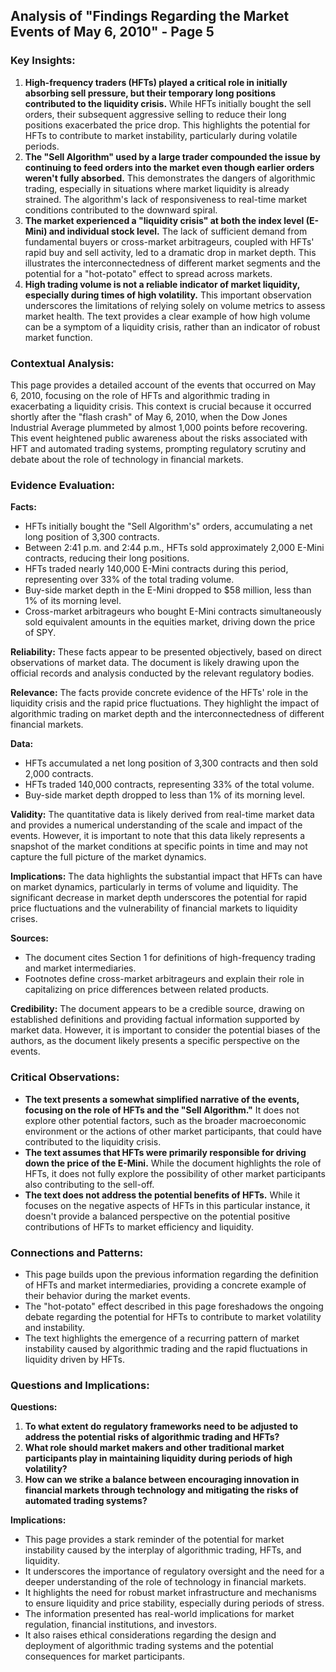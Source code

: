 ## Analysis of "Findings Regarding the Market Events of May 6, 2010" - Page 5

### Key Insights:

1. **High-frequency traders (HFTs) played a critical role in initially absorbing sell pressure, but their temporary long positions contributed to the liquidity crisis.**  While HFTs initially bought the sell orders, their subsequent aggressive selling to reduce their long positions exacerbated the price drop. This highlights the potential for HFTs to contribute to market instability, particularly during volatile periods. 
2. **The "Sell Algorithm" used by a large trader compounded the issue by continuing to feed orders into the market even though earlier orders weren't fully absorbed.** This demonstrates the dangers of algorithmic trading, especially in situations where market liquidity is already strained. The algorithm's lack of responsiveness to real-time market conditions contributed to the downward spiral.
3. **The market experienced a "liquidity crisis" at both the index level (E-Mini) and individual stock level.** The lack of sufficient demand from fundamental buyers or cross-market arbitrageurs, coupled with HFTs' rapid buy and sell activity, led to a dramatic drop in market depth. This illustrates the interconnectedness of different market segments and the potential for a "hot-potato" effect to spread across markets.
4. **High trading volume is not a reliable indicator of market liquidity, especially during times of high volatility.**  This important observation underscores the limitations of relying solely on volume metrics to assess market health. The text provides a clear example of how high volume can be a symptom of a liquidity crisis, rather than an indicator of robust market function.

### Contextual Analysis:

This page provides a detailed account of the events that occurred on May 6, 2010, focusing on the role of HFTs and algorithmic trading in exacerbating a liquidity crisis.  This context is crucial because it occurred shortly after the "flash crash" of May 6, 2010, when the Dow Jones Industrial Average plummeted by almost 1,000 points before recovering. This event heightened public awareness about the risks associated with HFT and automated trading systems, prompting regulatory scrutiny and debate about the role of technology in financial markets.

### Evidence Evaluation:

**Facts:**

* HFTs initially bought the "Sell Algorithm's" orders, accumulating a net long position of 3,300 contracts. 
* Between 2:41 p.m. and 2:44 p.m., HFTs sold approximately 2,000 E-Mini contracts, reducing their long positions.
* HFTs traded nearly 140,000 E-Mini contracts during this period, representing over 33% of the total trading volume.
* Buy-side market depth in the E-Mini dropped to $58 million, less than 1% of its morning level. 
* Cross-market arbitrageurs who bought E-Mini contracts simultaneously sold equivalent amounts in the equities market, driving down the price of SPY.

**Reliability:**  These facts appear to be presented objectively, based on direct observations of market data. The document is likely drawing upon the official records and analysis conducted by the relevant regulatory bodies.

**Relevance:** The facts provide concrete evidence of the HFTs' role in the liquidity crisis and the rapid price fluctuations. They highlight the impact of algorithmic trading on market depth and the interconnectedness of different financial markets.

**Data:** 

* HFTs accumulated a net long position of 3,300 contracts and then sold 2,000 contracts. 
* HFTs traded 140,000 contracts, representing 33% of the total volume.
* Buy-side market depth dropped to less than 1% of its morning level.

**Validity:** The quantitative data is likely derived from real-time market data and provides a numerical understanding of the scale and impact of the events. However, it is important to note that this data likely represents a snapshot of the market conditions at specific points in time and may not capture the full picture of the market dynamics.

**Implications:** The data highlights the substantial impact that HFTs can have on market dynamics, particularly in terms of volume and liquidity.  The significant decrease in market depth underscores the potential for rapid price fluctuations and the vulnerability of financial markets to liquidity crises.

**Sources:**

* The document cites Section 1 for definitions of high-frequency trading and market intermediaries. 
* Footnotes define cross-market arbitrageurs and explain their role in capitalizing on price differences between related products.

**Credibility:** The document appears to be a credible source, drawing on established definitions and providing factual information supported by market data. However, it is important to consider the potential biases of the authors, as the document likely presents a specific perspective on the events.

### Critical Observations:

* **The text presents a somewhat simplified narrative of the events, focusing on the role of HFTs and the "Sell Algorithm."**  It does not explore other potential factors, such as the broader macroeconomic environment or the actions of other market participants, that could have contributed to the liquidity crisis. 
* **The text assumes that HFTs were primarily responsible for driving down the price of the E-Mini.** While the document highlights the role of HFTs, it does not fully explore the possibility of other market participants also contributing to the sell-off. 
* **The text does not address the potential benefits of HFTs.**  While it focuses on the negative aspects of HFTs in this particular instance, it doesn't provide a balanced perspective on the potential positive contributions of HFTs to market efficiency and liquidity.

### Connections and Patterns:

* This page builds upon the previous information regarding the definition of HFTs and market intermediaries, providing a concrete example of their behavior during the market events. 
* The "hot-potato" effect described in this page foreshadows the ongoing debate regarding the potential for HFTs to contribute to market volatility and instability. 
* The text highlights the emergence of a recurring pattern of market instability caused by algorithmic trading and the rapid fluctuations in liquidity driven by HFTs.

### Questions and Implications:

**Questions:**

1. **To what extent do regulatory frameworks need to be adjusted to address the potential risks of algorithmic trading and HFTs?**
2. **What role should market makers and other traditional market participants play in maintaining liquidity during periods of high volatility?**
3. **How can we strike a balance between encouraging innovation in financial markets through technology and mitigating the risks of automated trading systems?**

**Implications:**

* This page provides a stark reminder of the potential for market instability caused by the interplay of algorithmic trading, HFTs, and liquidity. 
* It underscores the importance of regulatory oversight and the need for a deeper understanding of the role of technology in financial markets.
* It highlights the need for robust market infrastructure and mechanisms to ensure liquidity and price stability, especially during periods of stress. 
* The information presented has real-world implications for market regulation, financial institutions, and investors. 
* It also raises ethical considerations regarding the design and deployment of algorithmic trading systems and the potential consequences for market participants. 
